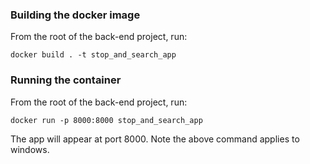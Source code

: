 ### Building the docker image
From the root of the back-end project, run:
```
docker build . -t stop_and_search_app
```

### Running the container
From the root of the back-end project, run:
```
docker run -p 8000:8000 stop_and_search_app
```
The app will appear at port 8000. Note the above command applies to windows.